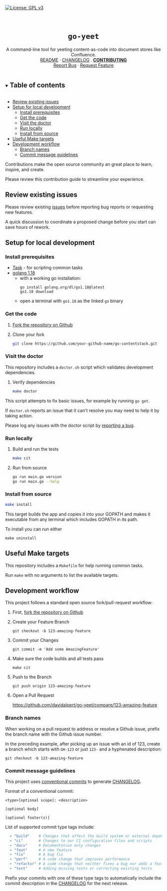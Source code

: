 <!-- PROJECT SHIELDS -->
<!--
*** https://www.markdownguide.org/basic-syntax/#reference-style-links
-->
[![License: GPL v3][license-shield]][license-url]
<!-- [![Issues][issues-shield]][issues-url] -->
<!-- [![Forks][forks-shield]][forks-url] -->
<!-- ![GitHub Contributors][contributors-shield] -->
<!-- ![GitHub Contributors Image][contributors-image-url] -->

<!-- PROJECT LOGO -->
<br />
<!-- vale Google.Headings = NO -->
<h1 align="center"><code>go-yeet</code></h1>
<!-- vale Google.Headings = YES -->

<p align="center">
  A command-line tool for yeeting content-as-code into document stores like Confluence.
  <br />
  <a href="./README.md">README</a>
  ·
  <a href="./CHANGELOG.md">CHANGELOG</a>
  .
  <a href="./CONTRIBUTING.md"><strong>CONTRIBUTING</strong></a>
  <br />
  <!-- <a href="https://github.com/davidalpert/go-yeet">View Demo</a>
  · -->
  <a href="https://github.com/davidalpert/go-yeet/issues">Report Bug</a>
  ·
  <a href="https://github.com/davidalpert/go-yeet/issues">Request Feature</a>
</p>

<details open="open">
  <summary><h2 style="display: inline-block">Table of contents</h2></summary>

- [Review existing issues](#review-existing-issues)
- [Setup for local development](#setup-for-local-development)
  - [Install prerequisites](#install-prerequisites)
  - [Get the code](#get-the-code)
  - [Visit the doctor](#visit-the-doctor)
  - [Run locally](#run-locally)
  - [Install from source](#install-from-source)
- [Useful Make targets](#useful-make-targets)
- [Development workflow](#development-workflow)
  - [Branch names](#branch-names)
  - [Commit message guidelines](#commit-message-guidelines)

</details>

Contributions make the open source community an great place to learn, inspire, and create.

Please review this contribution guide to streamline your experience.

## Review existing issues

Please review existing [issues](https://github.com/davidalpert/go-yeet/issues) before reporting bug reports or requesting new features.

A quick discussion to coordinate a proposed change before you start can save hours of rework. 

## Setup for local development

### Install prerequisites

* [Task](https://taskfile.dev) - for scripting common tasks
* [golang 1.18](https://golang.org/doc/manage-install)
  * with a working go installation:
    ```
    go install golang.org/dl/go1.18@latest
    go1.18 download
    ```
  * open a terminal with `go1.18` as the linked `go` binary

### Get the code

1. [Fork the repository on Github](https://github.com/davidalpert/go-yeet/fork)

1. Clone your fork
   ```sh
   git clone https://github.com/your-github-name/go-contentstack.git
   ```

### Visit the doctor

This repository includes a `doctor.sh` script which validates development dependencies.

1. Verify dependencies
    ```sh
    make doctor
    ```

This script attempts to fix basic issues, for example by running `go get`.

If `doctor.sh` reports an issue that it can't resolve you may need to help it by taking action.

Please log any issues with the doctor script by [reporting a bug](https://github.com/davidalpert/go-yeet/issues).

### Run locally

1. Build and run the tests
    ```sh
    make cit
    ```
1. Run from source
    ```sh
    go run main.go version
    go run main.go --help
    ```

### Install from source

```sh
make install
```
This target builds the app and copies it into your GOPATH and makes it executable from any terminal which includes GOPATH in its path.

To install you can run either
```
make uninstall
```

## Useful Make targets

This repository includes a `Makefile` for help running common tasks.

Run `make` with no arguments to list the available targets.

## Development workflow

This project follows a standard open source fork/pull-request workflow:

1. First, [fork the repository on Github](https://github.com/davidalpert/go-yeet/fork)


1. Create your Feature Branch
   ```
   git checkout -b 123-amazing-feature
   ```
1. Commit your Changes
   ```
   git commit -m 'Add some AmazingFeature'
   ```
1. Make sure the code builds and all tests pass
   ```
   make cit
   ```
3. Push to the Branch
   ```
   git push origin 123-amazing-feature
   ```
4. Open a Pull Request

    https://github.com/davidalpert/go-yeet/compare/123-amazing-feature

### Branch names

When working on a pull request to address or resolve a Github issue, prefix the branch name with the Github issue number.

In the preceding example, after picking up an issue with an id of 123, create a branch which starts with `GH-123` or just `123-` and a hyphenated description:

```
git checkout -b 123-amazing-feature
```

### Commit message guidelines

This project uses [conventional commits](https://www.conventionalcommits.org/en/v1.0.0/#summary) to generate [CHANGELOG](CHANGELOG.md).

Format of a conventional commit:
```
<type>[optional scope]: <description>

[optional body]

[optional footer(s)]
```

List of supported commit type tags include:
```yaml
  - "build"    # Changes that affect the build system or external dependencies
  - "ci"       # Changes to our CI configuration files and scripts 
  - "docs"     # Documentation only changes
  - "feat"     # A new feature
  - "fix"      # A bug fix
  - "perf"     # A code change that improves performance
  - "refactor" # A code change that neither fixes a bug nor adds a feature
  - "test"     # Adding missing tests or correcting existing tests
```

Prefix your commits with one of these type tags to automatically include the commit description in the [CHANGELOG](CHANGELOG.md) for the next release.

[license-shield]: https://img.shields.io/badge/License-GPLv3-blue.svg
[license-url]: https://www.gnu.org/licenses/gpl-3.0
